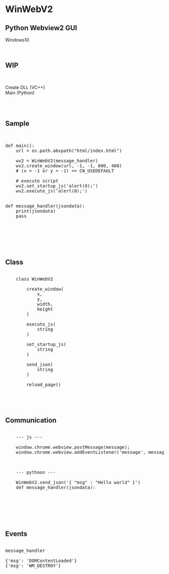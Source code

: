 # WinWebV2
## Python Webview2 GUI

Windows10

<br>

## WIP

<br>

Create DLL (VC++)  
Main (Python)

<br><br>

## Sample

<pre>


def main():  
    url = os.path.abspath("html/index.html")

    wv2 = WinWebV2(message_handler)
    wv2.create_window(url, -1, -1, 600, 400)
    # (x = -1 or y = -1) == CW_USEDEFAULT

    # execute script
    wv2.set_startup_js('alert(0);')
    wv2.execute_js('alert(0);')


def message_handler(jsondata):
    print(jsondata)
    pass


</pre>

<br><br><br>

## Class

<pre>

    class WinWebV2

        create_window(
            x,
            y,
            width,
            height
        )

        execute_js(
            string
        )

        set_startup_js(
            string
        )

        send_json(
            string
        )

        reload_page()


</pre>

<br>

## Communication

<pre>

    --- js ---
 
    window.chrome.webview.postMessage(message);
    window.chrome.webview.addEventListener('message', messageHandler);



    --- pythoon ---

    WinWebV2.send_json('{ "msg" : "Hello world" }')
    def message_handler(jsondata):


</pre>

<br><br><br>

## Events
<pre>

message_handler

{'msg': 'DOMContentLoaded'}
{'msg': 'WM_DESTROY'}

</pre>


